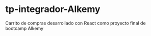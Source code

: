 # tp-integrador-Alkemy
Carrito de compras desarrollado con React como proyecto final de bootcamp Alkemy

